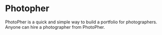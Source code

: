 # Photopher
PhotoPher is a quick and simple way to build a portfolio for photographers. Anyone can hire a photographer from PhotoPher.
